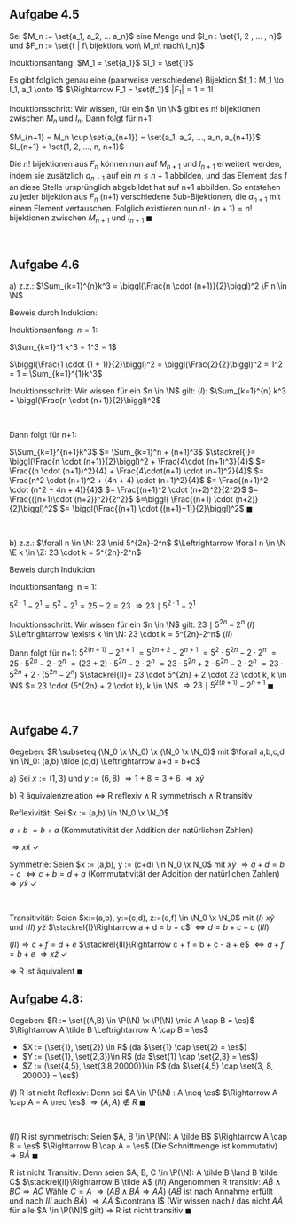 ## Aufgabe 4.5
Sei $M_n := \set{a_1, a_2, ... a_n}$ eine Menge
und $I_n : \set{1, 2 , ... , n}$
und $F_n := \set{f | f\ bijektion\ von\ M_n\ nach\ I_n}$


Induktionsanfang:
$M_1 = \set{a_1}$ 
$I_1 = \set{1}$

Es gibt folglich genau eine (paarweise verschiedene) Bijektion
$f_1 : M_1 \to I_1, a_1 \onto 1$
$\Rightarrow F_1 = \set{f_1}$
$|F_1| = 1 = 1!$


Induktionsschritt:
Wir wissen, für ein $n \in \N$ gibt es n! bijektionen zwischen $M_n$ und $I_n$. Dann folgt für n+1:

$M_{n+1} = M_n \cup \set{a_{n+1}} = \set{a_1, a_2, ..., a_n, a_{n+1}}$ 
$I_{n+1} = \set{1, 2, ..., n, n+1}$

Die $n!$ bijektionen aus $F_n$ können nun auf $M_{n+1}$ und $I_{n+1}$ erweitert werden, indem sie zusätzlich $a_{n+1}$ auf ein $m \leq n+1$ abbilden, und das Element das f an diese Stelle ursprünglich abgebildet hat auf n+1 abbilden. 
So entstehen zu jeder bijektion aus $F_n$ (n+1) verschiedene Sub-Bijektionen, die $a_{n+1}$ mit einem Element vertauschen.
Folglich existieren nun $n! \cdot (n+1) = n!$ bijektionen zwischen $M_{n+1}$ und $I_{n+1}$
$\blacksquare$
<div style="page-break-after: always; visibility: hidden">
\pagebreak
</div>

## Aufgabe 4.6

a)
z.z.: $\Sum_{k=1}^{n}k^3 = \biggl(\Frac{n \cdot (n+1)}{2}\biggl)^2 \F n \in \N$ 

Beweis durch Induktion:

Induktionsanfang:
$n = 1$:

$\Sum_{k=1}^1 k^3 = 1^3 = 1$ 

$\biggl(\Frac{1 \cdot (1 + 1)}{2}\biggl)^2 = \biggl(\Frac{2}{2}\biggl)^2 = 1^2 = 1 = \Sum_{k=1}^{1}k^3$ 


Induktionsschritt:
Wir wissen für ein $n \in \N$ gilt:
$(I)$: $\Sum_{k=1}^{n} k^3 = \biggl(\Frac{n \cdot (n+1)}{2}\biggl)^2$ 
<div style="page-break-after: always; visibility: hidden">
\pagebreak
</div>

Dann folgt für n+1:

$\Sum_{k=1}^{n+1}k^3$
$= \Sum_{k=1}^n + (n+1)^3$
$\stackrel{I}= \biggl(\Frac{n \cdot (n+1)}{2}\biggl)^2 + \Frac{4\cdot (n+1)^3}{4}$ 
$= \Frac{(n \cdot (n+1))^2}{4} + \Frac{4\cdot(n+1) \cdot (n+1)^2}{4}$ 
$= \Frac{n^2 \cdot (n+1)^2 + (4n + 4) \cdot (n+1)^2}{4}$
$= \Frac{(n+1)^2 \cdot (n^2 + 4n + 4)}{4}$ 
$= \Frac{(n+1)^2 \cdot (n+2)^2}{2^2}$ 
$= \Frac{((n+1)\cdot (n+2))^2}{2^2}$
$=\biggl( \Frac{(n+1) \cdot (n+2)}{2}\biggl)^2$
$= \biggl(\Frac{(n+1) \cdot ((n+1)+1)}{2}\biggl)^2$
$\blacksquare$ 
<div style="page-break-after: always; visibility: hidden">
\pagebreak
</div>


b)
z.z.:
$\forall n \in \N: 23 \mid 5^{2n}-2^n$
$\Leftrightarrow \forall n \in \N \E k \in \Z: 23 \cdot k = 5^{2n}-2^n$ 

Beweis durch Induktion

Induktionsanfang:
n = 1:

$5^{2 \cdot 1} - 2^1 = 5^2 - 2^1 = 25 - 2 = 23$
$\Rightarrow 23 \mid 5^{2\cdot 1} - 2^1$

Induktionsschritt:
Wir wissen für ein $n \in \N$ gilt:
$23 \mid 5^{2n}-2^n$ $(I)$
$\Leftrightarrow \exists k \in \N: 23 \cdot k = 5^{2n}-2^n$ $(II)$

Dann folgt für n+1:
$5^{2(n+1)}-2^{n+1}$
$= 5^{2n+2}-2^{n+1}$
$=5^2 \cdot 5^{2n} - 2 \cdot 2^n$
$= 25 \cdot 5^{2n} - 2 \cdot 2^n$
$= (23 + 2) \cdot 5^{2n} - 2 \cdot 2^n$
$= 23 \cdot 5^{2n} + 2 \cdot 5^{2n} - 2 \cdot 2^n$
$= 23 \cdot 5^{2n} + 2 \cdot (5^{2n}- 2^n)$ 
$\stackrel{II}= 23 \cdot 5^{2n} + 2 \cdot 23 \cdot k, k \in \N$ 
$= 23 \cdot (5^{2n} + 2 \cdot k), k \in \N$ 
$\Rightarrow 23 \mid 5^{2(n+1)}-2^{n + 1}$ 
$\blacksquare$ 
<div style="page-break-after: always; visibility: hidden">
\pagebreak
</div>


## Aufgabe 4.7
Gegeben:
$R \subseteq (\N_0 \x \N_0) \x (\N_0 \x \N_0)$ mit
$\forall a,b,c,d \in \N_0: (a,b) \tilde (c,d) \Leftrightarrow a+d = b+c$

a) 
Sei $x := (1,3)$ und $y := (6, 8)$
$\Rightarrow 1 + 8 = 3 + 6$
$\Rightarrow x \tilde y$


b)
R äquivalenzrelation $\Leftrightarrow$ R reflexiv $\land$ R symmetrisch $\land$ R transitiv

Reflexivität:
Sei $x := (a,b) \in \N_0 \x \N_0$ 

$a + b$
$= b + a$  (Kommutativität der Addition der natürlichen Zahlen)

$\Rightarrow x \tilde x$ 
$\checkmark$ 

Symmetrie:
Seien $x := (a,b), y := (c+d) \in N_0 \x N_0$ 
mit $x \tilde y$
$\Rightarrow a + d = b + c$ 
$\Leftrightarrow c + b = d + a$ (Kommutativität der Addition der natürlichen Zahlen)
$\Rightarrow y \tilde x$ 
$\checkmark$
<div style="page-break-after: always; visibility: hidden">
\pagebreak
</div>

Transitivität:
Seien $x:=(a,b), y:=(c,d), z:=(e,f) \in \N_0 \x \N_0$
mit $(I)$ $x \tilde y$ und $(II)$ $y \tilde z$ 
$\stackrel{I}\Rightarrow a + d = b + c$
$\Leftrightarrow d = b + c - a$ $(III)$

$(II) \Rightarrow c + f = d + e$ 
$\stackrel{III}\Rightarrow c + f = b + c - a + e$ 
$\Leftrightarrow a + f = b + e$ 
$\Rightarrow x \tilde z$ 
$\checkmark$ 

$\Rightarrow$ R ist äquivalent
$\blacksquare$

## Aufgabe 4.8:
Gegeben:
$R := \set{(A,B) \in \P(\N) \x \P(\N) \mid A \cap B = \es}$ 
$\Rightarrow A \tilde B \Leftrightarrow A \cap B = \es$ 

- $X := (\set{1}, \set{2}) \in R$ (da $\set{1} \cap \set{2} = \es$)
- $Y := (\set{1}, \set{2,3})\in R$ (da $\set{1} \cap \set{2,3} = \es$)
- $Z := (\set{4,5}, \set{3,8,20000})\in R$ (da $\set{4,5} \cap \set{3, 8, 20000} = \es$) 


$(I)$ R ist nicht Reflexiv:
Denn sei $A \in \P(\N) : A \neq \es$ 
$\Rightarrow A \cap A = A \neq \es$
$\Rightarrow (A, A) \nin R$ 
$\blacksquare$ 
<div style="page-break-after: always; visibility: hidden">
\pagebreak
</div>


$(II)$ R ist symmetrisch:
Seien $A, B \in \P(\N): A \tilde B$ 
$\Rightarrow A \cap B = \es$ 
$\Rightarrow B \cap A = \es$ (Die Schnittmenge ist kommutativ)
$\Rightarrow B \tilde A$ 
$\blacksquare$ 


R ist nicht Transitiv:
Denn seien $A, B, C \in \P(\N): A \tilde B \land B \tilde C$ 
$\stackrel{II}\Rightarrow B \tilde A$ $(III)$
Angenommen R transitiv:
$A \tilde B \land B \tilde C \Rightarrow A \tilde C$
Wähle $C = A$
$\Rightarrow (A \tilde B \land B \tilde A \Rightarrow A \tilde A)$ ($A \tilde B$ ist nach Annahme erfüllt und nach $III$ auch $B \tilde A$)
$\Rightarrow A \tilde A$ $\contrana I$  (Wir wissen nach $I$ das nicht $A \tilde A$ für alle $A \in \P(\N)$ gilt)
$\Rightarrow$ R ist nicht transitiv
$\blacksquare$ 

